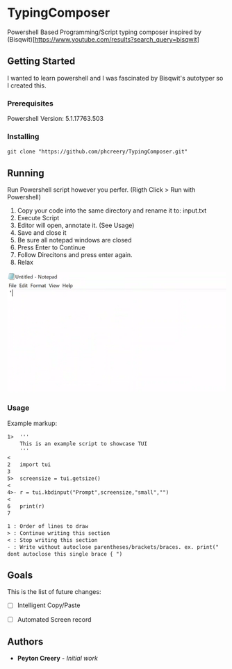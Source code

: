 # TypingComposer
Powershell Based Programming/Script typing composer inspired by (Bisqwit)[https://www.youtube.com/results?search_query=bisqwit]

## Getting Started

I wanted to learn powershell and I was fascinated by Bisqwit's autotyper so I created this.

### Prerequisites

Powershell Version: 5.1.17763.503

### Installing

```
git clone "https://github.com/phcreery/TypingComposer.git"
```

## Running

Run Powershell script however you perfer. (Rigth Click > Run with Powershell)


1. Copy your code into the same directory and rename it to: input.txt
2. Execute Script
3. Editor will open, annotate it. (See Usage)
4. Save and close it
  4. Be sure all notepad windows are closed
5. Press Enter to Continue
6. Follow Direcitons and press enter again.
7. Relax

![](media/example.gif)

### Usage

Example markup:

```
1>	'''
	This is an example script to showcase TUI
	'''
<	
2	import tui
3	
5>	screensize = tui.getsize()
<	
4>-	r = tui.kbdinput("Prompt",screensize,"small","")
<	
6	print(r)
7
```
```
1 : Order of lines to draw
> : Continue writing this section
< : Stop writing this section
- : Write without autoclose parentheses/brackets/braces. ex. print(" dont autoclose this single brace { ")
```



## Goals
This is the list of future changes:

 - [ ] Intelligent Copy/Paste
 - [ ] Automated Screen record



## Authors

* **Peyton Creery** - *Initial work* 
